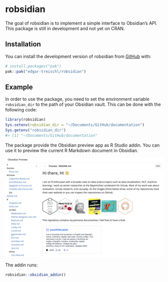 
<!-- README.md is generated from README.Rmd. Please edit that file -->

# robsidian

<!-- badges: start -->

<!-- badges: end -->

The goal of robsidian is to implement a simple interface to Obsidian’s
API. This package is still in development and not yet on CRAN.

## Installation

You can install the development version of robsidian from
[GitHub](https://github.com/) with:

``` r
# install.packages("pak")
pak::pak("edgar-treischl/robsidian")
```

## Example

In order to use the package, you need to set the environment variable
`robsidian_dir` to the path of your Obsidian vault. This can be done
with the following code:

``` r
library(robsidian)
Sys.setenv(robsidian_dir = "~/Documents/GitHub/documentation")
Sys.getenv("robsidian_dir")
#> [1] "~/Documents/GitHub/documentation"
```

The package provide the Obsidian preview app as R Studio addin. You can
use it to preview the current R Markdown document in Obsidian.

![](man/figures/app.png)

The addin runs:

``` r
robsidian::obsidian_addin()
```

